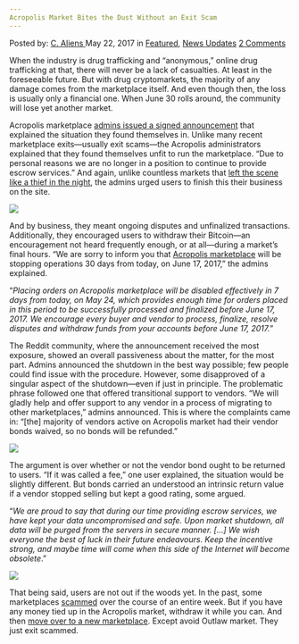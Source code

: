 ```yaml
---
Acropolis Market Bites the Dust Without an Exit Scam
---
```

<article class="post-listing post-20040 post type-post status-publish format-standard has-post-thumbnail hentry 
    <div class="post-inner">
        <span>Posted by: <a href="https://www.deepdotweb.com/author/caliens/" title="">C. Aliens </a></span>
    <span>May 22, 2017</span>
    <span>in <a href="https://www.deepdotweb.com/category/deepdot-news/" rel="category tag">Featured</a>, <a href="https://www.deepdotweb.com/category/news-updates/" rel="category tag">News Updates</a></span>
    <span><a href="https://www.deepdotweb.com/2017/05/22/acropolismarketshutdown/#comments">2 Comments</a></span>
    </p>
    <div class="clear"></div>
    <div class="entry">
    <p>When the industry is drug trafficking and “anonymous,” online drug trafficking at that, there will never be a lack of casualties. At least in the foreseeable future. But with drug cryptomarkets, the majority of any damage comes from the marketplace itself. And even though then, the loss is usually only a financial one. When June 30 rolls around, the community will lose yet another market.</p>
    <p>Acropolis marketplace <a href="https://www.reddit.com/r/DarkNetMarkets/comments/6bxnc9/acropolis_market_shutdown_notice/">admins issued a signed announcement</a> that explained the situation they found themselves in. Unlike many recent marketplace exits—usually exit scams—the Acropolis administrators explained that they found themselves unfit to run the marketplace. “Due to personal reasons we are no longer in a position to continue to provide escrow services.” And again, unlike countless markets that <a href="https://www.deepdotweb.com/2015/03/18/evolution-marketplace-exit-scam-biggest-exist-scam-ever/">left the scene like a thief in the night</a>, the admins urged users to finish this their business on the site.</p>
    <p><img class="wp-image-20042 aligncenter" src="https://www.deepdotweb.com/wp-content/uploads/2017/05/word-image-91.jpeg" srcset="https://www.deepdotweb.com/wp-content/uploads/2017/05/word-image-91.jpeg 800w, https://www.deepdotweb.com/wp-content/uploads/2017/05/word-image-91-300x185.jpeg 300w" sizes="(max-width: 800px) 100vw, 800px" /></p>
    <p>And by business, they meant ongoing disputes and unfinalized transactions. Additionally, they encouraged users to withdraw their Bitcoin—an encouragement not heard frequently enough, or at all—during a market&#8217;s final hours. “We are sorry to inform you that <a href="https://www.deepdotweb.com/marketplace-directory/listing/acropolis-market/">Acropolis marketplace</a> will be stopping operations 30 days from today, on June 17, 2017,” the admins explained.</p>
    <p>“<em>Placing orders on Acropolis marketplace will be disabled effectively in 7 days from today, on May 24, which provides enough time for orders placed in this period to be successfully processed and finalized before June 17, 2017. We encourage every buyer and vendor to process, finalize, resolve disputes and withdraw funds from your accounts before June 17, 2017.</em>”</p>
    <p>The Reddit community, where the announcement received the most exposure, showed an overall passiveness about the matter, for the most part. Admins announced the shutdown in the best way possible; few people could find issue with the procedure. However, some disapproved of a singular aspect of the shutdown—even if just in principle. The problematic phrase followed one that offered transitional support to vendors. “We will gladly help and offer support to any vendor in a process of migrating to other marketplaces,” admins announced. This is where the complaints came in: &#8220;[the] majority of vendors active on Acropolis market had their vendor bonds waived, so no bonds will be refunded.”</p>
    <p><img class="wp-image-20043 aligncenter" src="https://www.deepdotweb.com/wp-content/uploads/2017/05/word-image-92.jpeg" srcset="https://www.deepdotweb.com/wp-content/uploads/2017/05/word-image-92.jpeg 797w, https://www.deepdotweb.com/wp-content/uploads/2017/05/word-image-92-300x155.jpeg 300w" sizes="(max-width: 797px) 100vw, 797px" /></p>
    <p>The argument is over whether or not the vendor bond ought to be returned to users. “If it was called a fee,” one user explained, the situation would be slightly different. But bonds carried an understood an intrinsic return value if a vendor stopped selling but kept a good rating, some argued.</p>
    <p>“<em>We are proud to say that during our time providing escrow services, we have kept your data uncompromised and safe. Upon market shutdown, all data will be purged from the servers in secure manner. [&#8230;] We wish everyone the best of luck in their future endeavours. Keep the incentive strong, and maybe time will come when this side of the Internet will become obsolete</em>.”</p>
    <p><img class="wp-image-20044 aligncenter" src="https://www.deepdotweb.com/wp-content/uploads/2017/05/word-image-93.jpeg" srcset="https://www.deepdotweb.com/wp-content/uploads/2017/05/word-image-93.jpeg 808w, https://www.deepdotweb.com/wp-content/uploads/2017/05/word-image-93-300x140.jpeg 300w" sizes="(max-width: 808px) 100vw, 808px" /></p>
    <p>That being said, users are not out if the woods yet. In the past, some marketplaces <a href="https://www.deepdotweb.com/tag/scam/">scammed</a> over the course of an entire week. But if you have any money tied up in the Acropolis market, withdraw it while you can. And then <a href="https://www.deepdotweb.com/2013/10/28/updated-llist-of-hidden-marketplaces-tor-i2p/">move over to a new marketplace</a>. Except avoid Outlaw market. They just exit scammed.</p>
    </div>
    <span style="display:none" class="updated">2017-05-22</span>
    <div style="display:none" class="vcard author" itemprop="author" itemscope itemtype="http://schema.org/Person"><strong class="fn" itemprop="name"><a href="https://www.deepdotweb.com/author/caliens/" title="Posts by C. Aliens" rel="author">C. Aliens</a></strong></div>
    </div>
</article>

